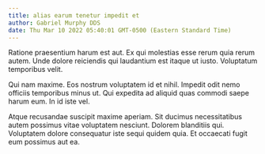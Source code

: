 ```yaml
---
title: alias earum tenetur impedit et
author: Gabriel Murphy DDS
date: Thu Mar 10 2022 05:40:01 GMT-0500 (Eastern Standard Time)
---
```

Ratione praesentium harum est aut. Ex qui molestias esse rerum quia rerum autem. Unde dolore reiciendis qui laudantium est itaque ut iusto. Voluptatum temporibus velit.

 Qui nam maxime. Eos nostrum voluptatem id et nihil. Impedit odit nemo officiis temporibus minus ut. Qui expedita ad aliquid quas commodi saepe harum eum. In id iste vel.

 Atque recusandae suscipit maxime aperiam. Sit ducimus necessitatibus autem possimus vitae voluptatem nesciunt. Dolorem blanditiis qui. Voluptatem dolore consequatur iste sequi quidem quia. Et occaecati fugit eum possimus aut ea.